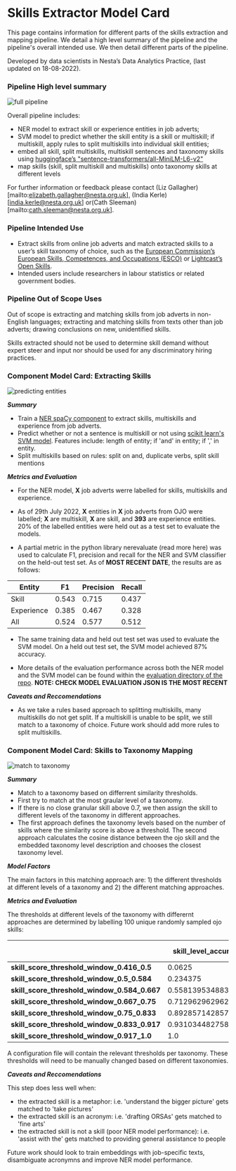 # Skills Extractor Model Card

This page contains information for different parts of the skills extraction and mapping pipeline. We detail a high level summary of the pipeline and the pipeline's overall intended use. We then detail different parts of the pipeline.

Developed by data scientists in Nesta’s Data Analytics Practice, (last updated on 18-08-2022).

### Pipeline High level summary

<p><img alt="full pipeline" src="/img/full_pipeline.jpeg" /></p>

Overall pipeline includes:

- NER model to extract skill or experience entities in job adverts;
- SVM model to predict whether the skill entity is a skill or multiskill; if multiskill, apply rules to split multiskills into individual skill entities;
- embed all skill, split multiskills, multiskill sentences and taxonomy skills using [huggingface’s "sentence-transformers/all-MiniLM-L6-v2"](https://www.google.com/url?q=https://huggingface.co/sentence-transformers/all-MiniLM-L6-v2&sa=D&source=docs&ust=1660824880413352&usg=AOvVaw2dpSwPbxZibtqIcyi7sIIT)
- map skills (skill, split multiskill and multiskills) onto taxonomy skills at different levels

For further information or feedback please contact (Liz Gallagher)[mailto:elizabeth.gallagher@nesta.org.uk], (India Kerle)[india.kerle@nesta.org.uk] or(Cath Sleeman)[mailto:cath.sleeman@nesta.org.uk].

### Pipeline Intended Use

- Extract skills from online job adverts and match extracted skills to a user’s skill taxonomy of choice, such as the [European Commission’s European Skills, Competences, and Occupations (ESCO)](https://esco.ec.europa.eu/en) or [Lightcast’s Open Skills](https://www.economicmodeling.com/2022/03/08/open-skills-taxonomy/#:~:text=Skills%20Taxonomy%2FOpen%20methodology%3A&text=To%20help%20everyone%20speak%20the,resumes%E2%80%94updated%20every%20two%20weeks.).
- Intended users include researchers in labour statistics or related government bodies.

### Pipeline Out of Scope Uses

Out of scope is extracting and matching skills from job adverts in non-English languages; extracting and matching skills from texts other than job adverts; drawing conclusions on new, unidentified skills.

Skills extracted should not be used to determine skill demand without expert steer and input nor should be used for any discriminatory hiring practices.

### Component Model Card: Extracting Skills

<p><img alt="predicting entities" src="/img/predicting_entities.jpeg" /></p>

**_Summary_**

- Train a [NER spaCy component](https://spacy.io/api/entityrecognizer) to extract skills, multiskills and experience from job adverts.
- Predict whether or not a sentence is multiskill or not using [scikit learn's SVM model](https://scikit-learn.org/stable/modules/svm.html). Features include: length of entity; if 'and' in entity; if ',' in entity.
- Split multiskills based on rules: split on and, duplicate verbs, split skill mentions

**_Metrics and Evaluation_**

- For the NER model, **X** job adverts werre labelled for skills, multiskills and experience.
- As of 29th July 2022, **X** entities in **X** job adverts from OJO were labelled; **X** are multiskill, **X** are skill, and **393** are experience entities. 20% of the labelled entities were held out as a test set to evaluate the models.

- A partial metric in the python library nerevaluate (read more here) was used to calculate F1, precision and recall for the NER and SVM classifier on the held-out test set. As of **MOST RECENT DATE**, the results are as follows:

| Entity     | F1    | Precision | Recall |
| ---------- | ----- | --------- | ------ |
| Skill      | 0.543 | 0.715     | 0.437  |
| Experience | 0.385 | 0.467     | 0.328  |
| All        | 0.524 | 0.577     | 0.512  |

- The same training data and held out test set was used to evaluate the SVM model. On a held out test set, the SVM model achieved 87% accuracy.

- More details of the evaluation performance across both the NER model and the SVM model can be found within the [evaluation directory of the repo](https://github.com/nestauk/ojd_daps_skills/tree/dev/ojd_daps_skills/pipeline/evaluation/20220729_ner_svm_model_evaluation.json). **NOTE: CHECK MODEL EVALUATION JSON IS THE MOST RECENT**

**_Caveats and Reccomendations_**

- As we take a rules based approach to splitting multiskills, many multiskills do not get split. If a multiskill is unable to be split, we still match to a taxonomy of choice. Future work should add more rules to split multiskills.

### Component Model Card: Skills to Taxonomy Mapping

<p><img alt="match to taxonomy" src="/img/matching_to_taxonomy.jpeg" /></p>

**_Summary_**

- Match to a taxonomy based on differrent similarity thresholds.
- First try to match at the most graular level of a taxonomy.
- If there is no close granular skill above 0.7, we then assign the skill to different levels of the taxonomy in different approaches.
- The first approach defines the taxonomy levels based on the number of skills where the similarity score is above a threshold. The second approach calculates the cosine distance between the ojo skill and the embedded taxonomy level description and chooses the closest taxonomy level.

**_Model Factors_**

The main factors in this matching approach are: 1) the different thresholds at different levels of a taxonomy and 2) the different matching approaches.

**_Metrics and Evaluation_**

The thresholds at different levels of the taxonomy with differernt approaches are determined by labelling 100 unique randomly sampled ojo skills:

|                                              | **skill_level_accuracy** | **top\_'Level 2 preferred term'\_tax_level_accuracy** | **top\_'Level 3 preferred term'\_tax_level_accuracy** | **most_common_1_level_accuracy** | **most_common_2_level_accuracy** | **most_common_3_level_accuracy** |
| -------------------------------------------- | ------------------------ | ----------------------------------------------------- | ----------------------------------------------------- | -------------------------------- | -------------------------------- | -------------------------------- |
| **skill_score_threshold_window_0.416_0.5**   | 0.0625                   | 0.0                                                   | 0.75                                                  | 0.4375                           | 0.4375                           | 0.0                              |
| **skill_score_threshold_window_0.5_0.584**   | 0.234375                 | 0.1875                                                | 0.578125                                              | 0.6875                           | 0.6875                           | 0.640625                         |
| **skill_score_threshold_window_0.584_0.667** | 0.5581395348837210       | 0.2248062015503880                                    | 0.875968992248062                                     | 0.8992248062015500               | 0.875968992248062                | 0.875968992248062                |
| **skill_score_threshold_window_0.667_0.75**  | 0.7129629629629630       | 0.32407407407407400                                   | 0.9351851851851850                                    | 0.8888888888888890               | 0.8240740740740740               | 0.7037037037037040               |
| **skill_score_threshold_window_0.75_0.833**  | 0.8928571428571430       | 0.6607142857142860                                    | 0.9821428571428570                                    | 0.8928571428571430               | 0.8928571428571430               | 0.8928571428571430               |
| **skill_score_threshold_window_0.833_0.917** | 0.9310344827586210       | 0.5172413793103450                                    | 1.0                                                   | 0.9655172413793100               | 0.9655172413793100               | 0.896551724137931                |
| **skill_score_threshold_window_0.917_1.0**   | 1.0                      | 0.6666666666666670                                    | 1.0                                                   | 1.0                              | 1.0                              | 1.0                              |

A configuration file will contain the relevant thresholds per taxonomy. These thresholds will need to be manually changed based on different taxonomies.

**_Caveats and Reccomendations_**

This step does less well when:

- the extracted skill is a metaphor: i.e. 'understand the bigger picture' gets matched to 'take pictures'
- the extracted skill is an acronym: i.e. 'drafting ORSAs' gets matched to 'fine arts'
- the extracted skill is not a skill (poor NER model performance): i.e. 'assist with the' gets matched to providing general assistance to people

Future work should look to train embeddings with job-specific texts, disambiguate acronymns and improve NER model performance.
